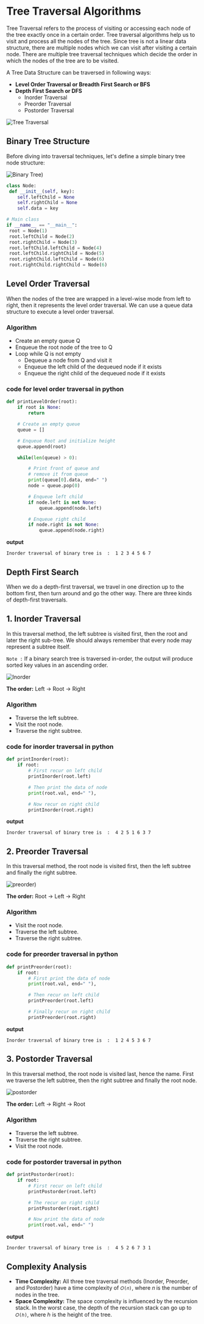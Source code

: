 # Tree Traversal Algorithms

Tree Traversal refers to the process of visiting or accessing each node of the tree exactly once in a certain order. Tree traversal algorithms help us to visit and process all the nodes of the tree. Since tree is not a linear data structure, there are multiple nodes which we can visit after visiting a certain node. There are multiple tree traversal techniques which decide the order in which the nodes of the tree are to be visited.


A Tree Data Structure can be traversed in following ways:
 - **Level Order Traversal or Breadth First Search or BFS**
 - **Depth First Search or DFS**
     - Inorder Traversal
     - Preorder Traversal
     - Postorder Traversal
       
  ![Tree Traversal](images/traversal.png)

 
  
## Binary Tree Structure
  Before diving into traversal techniques, let's define a simple binary tree node structure:

![Binary Tree](images/binarytree.png))
  
  ```python
class Node:
   def __init__(self, key):
      self.leftChild = None
      self.rightChild = None
      self.data = key

# Main class
if __name__ == "__main__":
   root = Node(1)
   root.leftChild = Node(2)
   root.rightChild = Node(3)
   root.leftChild.leftChild = Node(4)
   root.leftChild.rightChild = Node(5)
   root.rightChild.leftChild = Node(6)
   root.rightChild.rightChild = Node(6)
```

## Level Order Traversal
When the nodes of the tree are wrapped in a level-wise mode from left to right, then it represents the level order traversal. We can use a queue data structure to execute a level order traversal.

### Algorithm
  - Create an empty queue Q
  - Enqueue the root node of the tree to Q
  - Loop while Q is not empty
      - Dequeue a node from Q and visit it
      - Enqueue the left child of the dequeued node if it exists
      - Enqueue the right child of the dequeued node if it exists
   
### code for level order traversal in python
```python
def printLevelOrder(root):
    if root is None:
        return

    # Create an empty queue
    queue = []

    # Enqueue Root and initialize height
    queue.append(root)

    while(len(queue) > 0):

        # Print front of queue and
        # remove it from queue
        print(queue[0].data, end=" ")
        node = queue.pop(0)

        # Enqueue left child
        if node.left is not None:
            queue.append(node.left)

        # Enqueue right child
        if node.right is not None:
            queue.append(node.right)
```

**output**

` Inorder traversal of binary tree is  : 
1 2 3 4 5 6 7 `



## Depth First Search
When we do a depth-first traversal, we travel in one direction up to the bottom first, then turn around and go the other way. There are three kinds of depth-first traversals.

## 1. Inorder Traversal

In this traversal method, the left subtree is visited first, then the root and later the right sub-tree. We should always remember that every node may represent a subtree itself.

`Note :` If a binary search tree is traversed in-order, the output will produce sorted key values in an ascending order.

![Inorder](images/inorder-traversal.png)

**The order:**  Left -> Root -> Right

### Algorithm
  - Traverse the left subtree.
  - Visit the root node.
  - Traverse the right subtree.

### code for inorder traversal in python
```python
def printInorder(root):
    if root:
        # First recur on left child
        printInorder(root.left)

        # Then print the data of node
        print(root.val, end=" "),

        # Now recur on right child
        printInorder(root.right)
```

**output**

` Inorder traversal of binary tree is  : 
4 2 5 1 6 3 7 `


## 2. Preorder Traversal

In this traversal method, the root node is visited first, then the left subtree and finally the right subtree.

![preorder](images/preorder-traversal.png))

**The order:**  Root -> Left -> Right

### Algorithm
  - Visit the root node.
  - Traverse the left subtree.
  - Traverse the right subtree.

### code for preorder traversal in python
```python
def printPreorder(root):
    if root:
        # First print the data of node
        print(root.val, end=" "),

        # Then recur on left child
        printPreorder(root.left)

        # Finally recur on right child
        printPreorder(root.right)
```

**output**

` Inorder traversal of binary tree is  : 
1 2 4 5 3 6 7 `

## 3. Postorder Traversal

In this traversal method, the root node is visited last, hence the name. First we traverse the left subtree, then the right subtree and finally the root node.

![postorder](images/postorder-traversal.png)

**The order:**  Left -> Right -> Root

### Algorithm
  - Traverse the left subtree.
  - Traverse the right subtree.
  - Visit the root node.

### code for postorder traversal in python
```python
def printPostorder(root):
    if root:
        # First recur on left child
        printPostorder(root.left)

        # The recur on right child
        printPostorder(root.right)

        # Now print the data of node
        print(root.val, end=" ")
```

**output**

` Inorder traversal of binary tree is  : 
4 5 2 6 7 3 1 `


## Complexity Analysis
 - **Time Complexity:** All three tree traversal methods (Inorder, Preorder, and Postorder) have a time complexity of `𝑂(𝑛)`, where 𝑛 is the number of nodes in the tree.
 - **Space Complexity:** The space complexity is influenced by the recursion stack. In the worst case, the depth of the recursion stack can go up to `𝑂(ℎ)`, where ℎ is the height of the tree.



 

